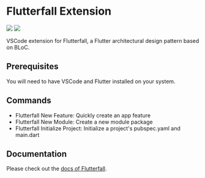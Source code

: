 # Flutterfall Extension
[![](https://img.shields.io/badge/github-flutterfall-yellow?style=for-the-badge)](https://github.com/nathanielxd/flutterfall)
[![](https://img.shields.io/badge/marketplace-vscode-blue?style=for-the-badge)](https://marketplace.visualstudio.com/items?itemName=nathanielxd.flutterfall)

VSCode extension for Flutterfall, a Flutter architectural design pattern based on BLoC.

## Prerequisites

You will need to have VSCode and Flutter installed on your system.

## Commands

- Flutterfall New Feature: Quickly create an app feature
- Flutterfall New Module: Create a new module package
- Flutterfall Initialize Project: Initialize a project's pubspec.yaml and main.dart

## Documentation

Please check out the [docs of Flutterfall](https://github.com/nathanielxd/flutterfall).
